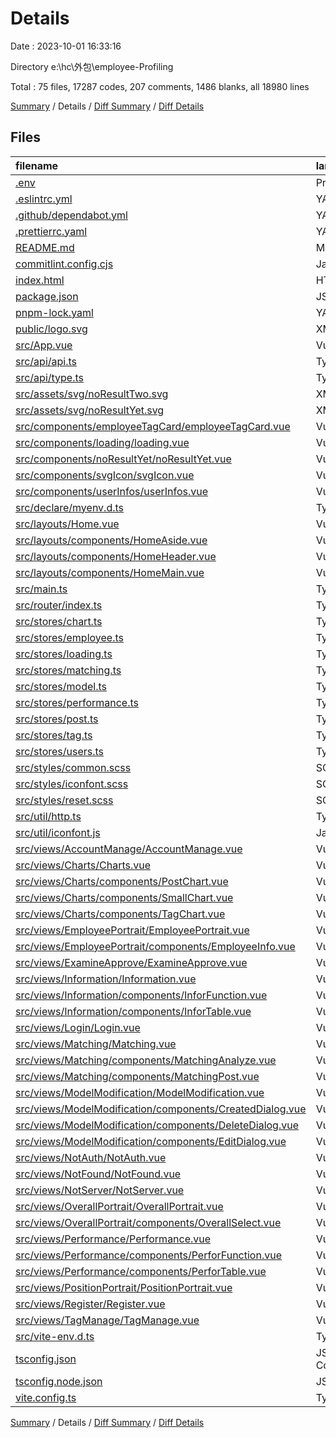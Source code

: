 # Details

Date : 2023-10-01 16:33:16

Directory e:\\hc\\外包\\employee-Profiling

Total : 75 files, 17287 codes, 207 comments, 1486 blanks, all 18980 lines

[Summary](results.md) / Details / [Diff Summary](diff.md) / [Diff Details](diff-details.md)

## Files

| filename                                                                                                              | language           |  code | comment | blank | total |
| :-------------------------------------------------------------------------------------------------------------------- | :----------------- | ----: | ------: | ----: | ----: |
| [.env](/.env)                                                                                                         | Properties         |     5 |       0 |     0 |     5 |
| [.eslintrc.yml](/.eslintrc.yml)                                                                                       | YAML               |    30 |       0 |     1 |    31 |
| [.github/dependabot.yml](/.github/dependabot.yml)                                                                     | YAML               |     9 |       0 |     1 |    10 |
| [.prettierrc.yaml](/.prettierrc.yaml)                                                                                 | YAML               |    17 |       0 |     1 |    18 |
| [README.md](/README.md)                                                                                               | Markdown           |    13 |       0 |     8 |    21 |
| [commitlint.config.cjs](/commitlint.config.cjs)                                                                       | JavaScript         |     6 |       4 |     1 |    11 |
| [index.html](/index.html)                                                                                             | HTML               |    13 |       0 |     1 |    14 |
| [package.json](/package.json)                                                                                         | JSON               |    82 |       0 |     1 |    83 |
| [pnpm-lock.yaml](/pnpm-lock.yaml)                                                                                     | YAML               | 5,633 |       0 |   868 | 6,501 |
| [public/logo.svg](/public/logo.svg)                                                                                   | XML                | 2,214 |       0 |     1 | 2,215 |
| [src/App.vue](/src/App.vue)                                                                                           | Vue                |    23 |       0 |     4 |    27 |
| [src/api/api.ts](/src/api/api.ts)                                                                                     | TypeScript         |   178 |      76 |     8 |   262 |
| [src/api/type.ts](/src/api/type.ts)                                                                                   | TypeScript         |   190 |       0 |    13 |   203 |
| [src/assets/svg/noResultTwo.svg](/src/assets/svg/noResultTwo.svg)                                                     | XML                |     1 |       0 |     0 |     1 |
| [src/assets/svg/noResultYet.svg](/src/assets/svg/noResultYet.svg)                                                     | XML                |     1 |       0 |     0 |     1 |
| [src/components/employeeTagCard/employeeTagCard.vue](/src/components/employeeTagCard/employeeTagCard.vue)             | Vue                |    38 |       0 |     3 |    41 |
| [src/components/loading/loading.vue](/src/components/loading/loading.vue)                                             | Vue                |    69 |       0 |     4 |    73 |
| [src/components/noResultYet/noResultYet.vue](/src/components/noResultYet/noResultYet.vue)                             | Vue                |    32 |       0 |     3 |    35 |
| [src/components/svgIcon/svgIcon.vue](/src/components/svgIcon/svgIcon.vue)                                             | Vue                |    35 |       0 |     3 |    38 |
| [src/components/userInfos/userInfos.vue](/src/components/userInfos/userInfos.vue)                                     | Vue                |   168 |      29 |    13 |   210 |
| [src/declare/myenv.d.ts](/src/declare/myenv.d.ts)                                                                     | TypeScript         |     9 |       0 |     2 |    11 |
| [src/layouts/Home.vue](/src/layouts/Home.vue)                                                                         | Vue                |    39 |       1 |     3 |    43 |
| [src/layouts/components/HomeAside.vue](/src/layouts/components/HomeAside.vue)                                         | Vue                |   144 |       6 |    13 |   163 |
| [src/layouts/components/HomeHeader.vue](/src/layouts/components/HomeHeader.vue)                                       | Vue                |    83 |       0 |     5 |    88 |
| [src/layouts/components/HomeMain.vue](/src/layouts/components/HomeMain.vue)                                           | Vue                |     7 |       0 |     3 |    10 |
| [src/main.ts](/src/main.ts)                                                                                           | TypeScript         |    25 |       0 |     8 |    33 |
| [src/router/index.ts](/src/router/index.ts)                                                                           | TypeScript         |   403 |      13 |    13 |   429 |
| [src/stores/chart.ts](/src/stores/chart.ts)                                                                           | TypeScript         |    54 |       2 |     7 |    63 |
| [src/stores/employee.ts](/src/stores/employee.ts)                                                                     | TypeScript         |   471 |       4 |    25 |   500 |
| [src/stores/loading.ts](/src/stores/loading.ts)                                                                       | TypeScript         |     9 |       1 |     5 |    15 |
| [src/stores/matching.ts](/src/stores/matching.ts)                                                                     | TypeScript         |    66 |       4 |    10 |    80 |
| [src/stores/model.ts](/src/stores/model.ts)                                                                           | TypeScript         |   360 |      28 |     9 |   397 |
| [src/stores/performance.ts](/src/stores/performance.ts)                                                               | TypeScript         |    40 |       0 |     7 |    47 |
| [src/stores/post.ts](/src/stores/post.ts)                                                                             | TypeScript         |    50 |       0 |     7 |    57 |
| [src/stores/tag.ts](/src/stores/tag.ts)                                                                               | TypeScript         |    17 |       0 |     5 |    22 |
| [src/stores/users.ts](/src/stores/users.ts)                                                                           | TypeScript         |    47 |       0 |     9 |    56 |
| [src/styles/common.scss](/src/styles/common.scss)                                                                     | SCSS               |    30 |       1 |     5 |    36 |
| [src/styles/iconfont.scss](/src/styles/iconfont.scss)                                                                 | SCSS               |    47 |       0 |    14 |    61 |
| [src/styles/reset.scss](/src/styles/reset.scss)                                                                       | SCSS               |   201 |      11 |    38 |   250 |
| [src/util/http.ts](/src/util/http.ts)                                                                                 | TypeScript         |    88 |       2 |     8 |    98 |
| [src/util/iconfont.js](/src/util/iconfont.js)                                                                         | JavaScript         |     1 |       0 |     0 |     1 |
| [src/views/AccountManage/AccountManage.vue](/src/views/AccountManage/AccountManage.vue)                               | Vue                |   193 |       0 |    20 |   213 |
| [src/views/Charts/Charts.vue](/src/views/Charts/Charts.vue)                                                           | Vue                |    56 |       1 |     3 |    60 |
| [src/views/Charts/components/PostChart.vue](/src/views/Charts/components/PostChart.vue)                               | Vue                |   156 |       0 |    12 |   168 |
| [src/views/Charts/components/SmallChart.vue](/src/views/Charts/components/SmallChart.vue)                             | Vue                |    79 |       0 |     5 |    84 |
| [src/views/Charts/components/TagChart.vue](/src/views/Charts/components/TagChart.vue)                                 | Vue                |   129 |       0 |    13 |   142 |
| [src/views/EmployeePortrait/EmployeePortrait.vue](/src/views/EmployeePortrait/EmployeePortrait.vue)                   | Vue                |   188 |       0 |    13 |   201 |
| [src/views/EmployeePortrait/components/EmployeeInfo.vue](/src/views/EmployeePortrait/components/EmployeeInfo.vue)     | Vue                |   374 |       0 |    12 |   386 |
| [src/views/ExamineApprove/ExamineApprove.vue](/src/views/ExamineApprove/ExamineApprove.vue)                           | Vue                |   138 |       0 |    10 |   148 |
| [src/views/Information/Information.vue](/src/views/Information/Information.vue)                                       | Vue                |    33 |       1 |     3 |    37 |
| [src/views/Information/components/InforFunction.vue](/src/views/Information/components/InforFunction.vue)             | Vue                | 1,339 |       1 |    39 | 1,379 |
| [src/views/Information/components/InforTable.vue](/src/views/Information/components/InforTable.vue)                   | Vue                |    63 |       0 |     8 |    71 |
| [src/views/Login/Login.vue](/src/views/Login/Login.vue)                                                               | Vue                |   211 |       1 |    24 |   236 |
| [src/views/Matching/Matching.vue](/src/views/Matching/Matching.vue)                                                   | Vue                |    78 |       1 |     6 |    85 |
| [src/views/Matching/components/MatchingAnalyze.vue](/src/views/Matching/components/MatchingAnalyze.vue)               | Vue                |   412 |       0 |    23 |   435 |
| [src/views/Matching/components/MatchingPost.vue](/src/views/Matching/components/MatchingPost.vue)                     | Vue                |   229 |       0 |    17 |   246 |
| [src/views/ModelModification/ModelModification.vue](/src/views/ModelModification/ModelModification.vue)               | Vue                |   159 |       0 |     6 |   165 |
| [src/views/ModelModification/components/CreatedDialog.vue](/src/views/ModelModification/components/CreatedDialog.vue) | Vue                |   385 |       1 |    10 |   396 |
| [src/views/ModelModification/components/DeleteDialog.vue](/src/views/ModelModification/components/DeleteDialog.vue)   | Vue                |    68 |       0 |     7 |    75 |
| [src/views/ModelModification/components/EditDialog.vue](/src/views/ModelModification/components/EditDialog.vue)       | Vue                |   430 |       1 |    11 |   442 |
| [src/views/NotAuth/NotAuth.vue](/src/views/NotAuth/NotAuth.vue)                                                       | Vue                |    11 |       0 |     3 |    14 |
| [src/views/NotFound/NotFound.vue](/src/views/NotFound/NotFound.vue)                                                   | Vue                |    11 |       0 |     3 |    14 |
| [src/views/NotServer/NotServer.vue](/src/views/NotServer/NotServer.vue)                                               | Vue                |    11 |       0 |     3 |    14 |
| [src/views/OverallPortrait/OverallPortrait.vue](/src/views/OverallPortrait/OverallPortrait.vue)                       | Vue                |   118 |       0 |     6 |   124 |
| [src/views/OverallPortrait/components/OverallSelect.vue](/src/views/OverallPortrait/components/OverallSelect.vue)     | Vue                |   168 |       0 |    11 |   179 |
| [src/views/Performance/Performance.vue](/src/views/Performance/Performance.vue)                                       | Vue                |    33 |       1 |     3 |    37 |
| [src/views/Performance/components/PerforFunction.vue](/src/views/Performance/components/PerforFunction.vue)           | Vue                |   551 |       0 |    27 |   578 |
| [src/views/Performance/components/PerforTable.vue](/src/views/Performance/components/PerforTable.vue)                 | Vue                |    84 |       0 |     8 |    92 |
| [src/views/PositionPortrait/PositionPortrait.vue](/src/views/PositionPortrait/PositionPortrait.vue)                   | Vue                |   157 |       0 |     8 |   165 |
| [src/views/Register/Register.vue](/src/views/Register/Register.vue)                                                   | Vue                |   175 |       1 |    15 |   191 |
| [src/views/TagManage/TagManage.vue](/src/views/TagManage/TagManage.vue)                                               | Vue                |   208 |       0 |    15 |   223 |
| [src/vite-env.d.ts](/src/vite-env.d.ts)                                                                               | TypeScript         |     9 |       1 |     3 |    13 |
| [tsconfig.json](/tsconfig.json)                                                                                       | JSON with Comments |    25 |       7 |     4 |    36 |
| [tsconfig.node.json](/tsconfig.node.json)                                                                             | JSON               |    10 |       0 |     1 |    11 |
| [vite.config.ts](/vite.config.ts)                                                                                     | TypeScript         |    48 |       8 |     4 |    60 |

[Summary](results.md) / Details / [Diff Summary](diff.md) / [Diff Details](diff-details.md)
